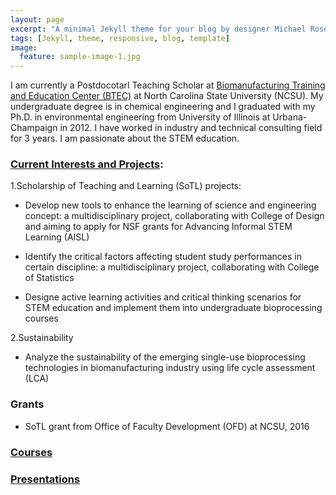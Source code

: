 ```yaml
---
layout: page
excerpt: "A minimal Jekyll theme for your blog by designer Michael Rose."
tags: [Jekyll, theme, responsive, blog, template]
image:
  feature: sample-image-1.jpg
---
```


I am currently a Postdocotarl Teaching Scholar at [Biomanufacturing Training and Education Center (BTEC)](http://www.btec.ncsu.edu/) at North Carolina State University (NCSU). My undergraduate degree is in chemical engineering and I graduated with my Ph.D. in environmental engineering from University of Illinois at Urbana-Champaign in 2012. I have worked in industry and technical consulting field for 3 years. I am passionate about the STEM education.


### [Current Interests and Projects](http://xyzcu.github.io/projects/):

1.Scholarship of Teaching and Learning (SoTL) projects:

* Develop new tools to enhance the learning of science and engineering concept: a multidisciplinary project, collaborating with College of Design and aiming to apply for NSF grants for Advancing Informal STEM Learning (AISL)

* Identify the critical factors affecting student study performances in certain discipline: a multidisciplinary project, collaborating with College of Statistics

* Designe active learning activities and critical thinking scenarios for STEM education and implement them into undergraduate bioprocessing courses

<!-- If use embed function from youtube, I can show the video on my site. -->
2.Sustainability
* Analyze the sustainability of the emerging single-use bioprocessing technologies in biomanufacturing industry using life cycle assessment (LCA)


### Grants
* SoTL grant from Office of Faculty Development (OFD) at NCSU, 2016

### [Courses](http://xyzcu.github.io/courses/)

### [Presentations](http://xyzcu.github.io/presentations/)

<!-- ![bio](/images/bio-photo.jpg) -->
<!-- it's best the image is 200*200, name the photo in the image folder.  -->
